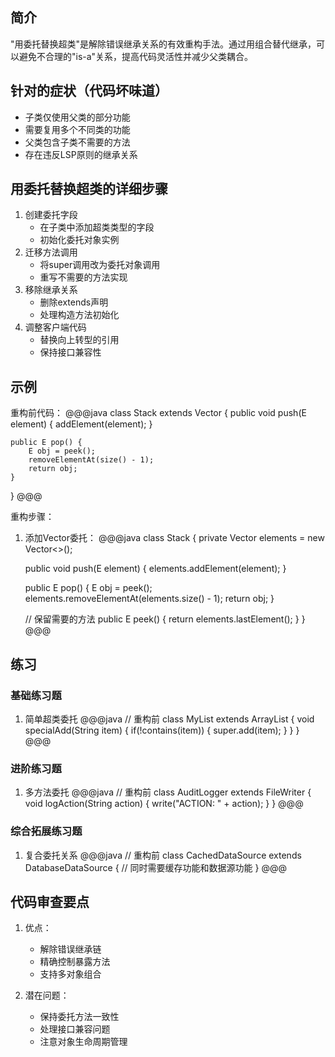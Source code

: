 ## 简介
"用委托替换超类"是解除错误继承关系的有效重构手法。通过用组合替代继承，可以避免不合理的"is-a"关系，提高代码灵活性并减少父类耦合。

## 针对的症状（代码坏味道）
- 子类仅使用父类的部分功能
- 需要复用多个不同类的功能
- 父类包含子类不需要的方法
- 存在违反LSP原则的继承关系

## 用委托替换超类的详细步骤
1. 创建委托字段
   - 在子类中添加超类类型的字段
   - 初始化委托对象实例
2. 迁移方法调用
   - 将super调用改为委托对象调用
   - 重写不需要的方法实现
3. 移除继承关系
   - 删除extends声明
   - 处理构造方法初始化
4. 调整客户端代码
   - 替换向上转型的引用
   - 保持接口兼容性

## 示例
重构前代码：
@@@java
class Stack<E> extends Vector<E> {
    public void push(E element) {
        addElement(element);
    }
    
    public E pop() {
        E obj = peek();
        removeElementAt(size() - 1);
        return obj;
    }
}
@@@

重构步骤：
1. 添加Vector委托：
@@@java
class Stack<E> {
    private Vector<E> elements = new Vector<>();
    
    public void push(E element) {
        elements.addElement(element);
    }
    
    public E pop() {
        E obj = peek();
        elements.removeElementAt(elements.size() - 1);
        return obj;
    }
    
    // 保留需要的方法
    public E peek() {
        return elements.lastElement();
    }
}
@@@

## 练习
### 基础练习题
1. 简单超类委托
@@@java
// 重构前
class MyList extends ArrayList<String> {
    void specialAdd(String item) {
        if(!contains(item)) {
            super.add(item);
        }
    }
}
@@@

### 进阶练习题
1. 多方法委托
@@@java
// 重构前
class AuditLogger extends FileWriter {
    void logAction(String action) {
        write("ACTION: " + action);
    }
}
@@@

### 综合拓展练习题
1. 复合委托关系
@@@java
// 重构前
class CachedDataSource extends DatabaseDataSource {
    // 同时需要缓存功能和数据源功能
}
@@@

## 代码审查要点
1. 优点：
   - 解除错误继承链
   - 精确控制暴露方法
   - 支持多对象组合

2. 潜在问题：
   - 保持委托方法一致性
   - 处理接口兼容问题
   - 注意对象生命周期管理

